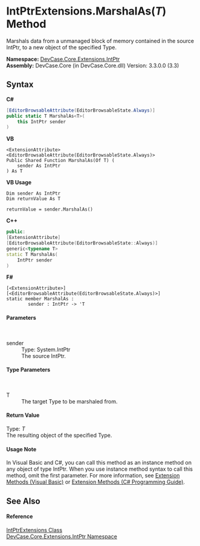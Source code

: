 # IntPtrExtensions.MarshalAs(*T*) Method 
 

Marshals data from a unmanaged block of memory contained in the source IntPtr, to a new object of the specified Type.

**Namespace:**&nbsp;<a href="N_DevCase_Core_Extensions_IntPtr">DevCase.Core.Extensions.IntPtr</a><br />**Assembly:**&nbsp;DevCase.Core (in DevCase.Core.dll) Version: 3.3.0.0 (3.3)

## Syntax

**C#**<br />
``` C#
[EditorBrowsableAttribute(EditorBrowsableState.Always)]
public static T MarshalAs<T>(
	this IntPtr sender
)

```

**VB**<br />
``` VB
<ExtensionAttribute>
<EditorBrowsableAttribute(EditorBrowsableState.Always)>
Public Shared Function MarshalAs(Of T) ( 
	sender As IntPtr
) As T
```

**VB Usage**<br />
``` VB Usage
Dim sender As IntPtr
Dim returnValue As T

returnValue = sender.MarshalAs()
```

**C++**<br />
``` C++
public:
[ExtensionAttribute]
[EditorBrowsableAttribute(EditorBrowsableState::Always)]
generic<typename T>
static T MarshalAs(
	IntPtr sender
)
```

**F#**<br />
``` F#
[<ExtensionAttribute>]
[<EditorBrowsableAttribute(EditorBrowsableState.Always)>]
static member MarshalAs : 
        sender : IntPtr -> 'T 

```


#### Parameters
&nbsp;<dl><dt>sender</dt><dd>Type: System.IntPtr<br />The source IntPtr.</dd></dl>

#### Type Parameters
&nbsp;<dl><dt>T</dt><dd>The target Type to be marshaled from.</dd></dl>

#### Return Value
Type: *T*<br />The resulting object of the specified Type.

#### Usage Note
In Visual Basic and C#, you can call this method as an instance method on any object of type IntPtr. When you use instance method syntax to call this method, omit the first parameter. For more information, see <a href="https://docs.microsoft.com/dotnet/visual-basic/programming-guide/language-features/procedures/extension-methods">Extension Methods (Visual Basic)</a> or <a href="https://docs.microsoft.com/dotnet/csharp/programming-guide/classes-and-structs/extension-methods">Extension Methods (C# Programming Guide)</a>.

## See Also


#### Reference
<a href="T_DevCase_Core_Extensions_IntPtr_IntPtrExtensions">IntPtrExtensions Class</a><br /><a href="N_DevCase_Core_Extensions_IntPtr">DevCase.Core.Extensions.IntPtr Namespace</a><br />